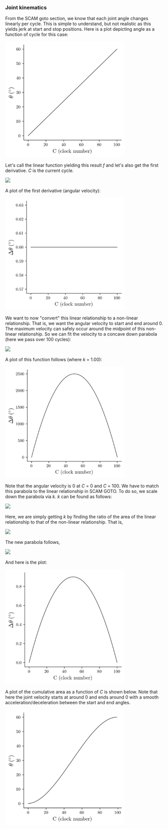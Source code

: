 ### Joint kinematics

From the SCAM goto section, we know that each joint angle changes linearly per cycle. This is simple to understand, but not realistic as this yields jerk at start and stop positions. Here is a plot depicting angle as a function of cycle for this case:  

<img src="https://github.com/dsw7/SCAM/blob/master/docs/scam_joint_kinematics/angle_as_a_function_of_C.png" width="380">  

Let's call the linear function yielding this result _f_ and let's also get the first derivative. _C_ is the current cycle.  

<img src="https://latex.codecogs.com/gif.latex?%5Cbegin%7Balign*%7D%20f%28C%29%5C%5C%20f%27%28C%29%20%5Cend%7Balign%7D">  

A plot of the first derivative (angular velocity):  

<img src="https://github.com/dsw7/SCAM/blob/master/docs/scam_joint_kinematics/first_derivative.png" width="380">  

We want to now "convert" this linear relationship to a non-linear relationship. That is, we want the angular velocity to start and end around 0. The maximum velocity can safely occur around the midpoint of this non-linear relationship. So we can fit the velocity to a concave down parabola (here we pass over 100 cycles):  

<img src="https://latex.codecogs.com/gif.latex?g%28C%29%20%3D%20-k%28C%29%28C%20-%20100%29">  

A plot of this function follows (where _k_ = 1.00):  

<img src="https://github.com/dsw7/SCAM/blob/master/docs/scam_joint_kinematics/first_derivative_unscaled.png" width="380">  

Note that the angular velocity is 0 at _C_ = 0 and _C_ = 100. We have to match this parabola to the linear relationship in SCAM GOTO. To do so, we scale down the parabola via _k_. _k_ can be found as follows:

<img src="https://latex.codecogs.com/gif.latex?k%20%3D%20%5Cfrac%7B%5Ctheta_f%20-%20%5Ctheta_i%7D%7B-%5Cint_0%5E%7B100%7D%28C%29%28C-100%29dC%7D">  

Here, we are simply getting _k_ by finding the ratio of the area of the linear relationship to that of the non-linear relationship. That is,  

<img src="https://latex.codecogs.com/gif.latex?k%3D%5Cfrac%7B60%5E%5Ccirc%20-%200%5E%5Ccirc%7D%7B166560%5E%5Ccirc%7D">  

The new parabola follows,  

<img src="https://latex.codecogs.com/gif.latex?-%5Cfrac%7B60%5E%5Ccirc%20-%200%5E%5Ccirc%7D%7B166560%5E%5Ccirc%7D%28C%29%28C-100%29">  

And here is the plot:  

<img src="https://github.com/dsw7/SCAM/blob/master/docs/scam_joint_kinematics/first_derivative_scaleddown.png" width="380">  

A plot of the cumulative area as a function of _C_ is shown below. Note that here the joint velocity starts at around 0 and ends around 0 with a smooth acceleration/deceleration between the start and end angles.  

<img src="https://github.com/dsw7/SCAM/blob/master/docs/scam_joint_kinematics/cum_trapezoidal.png" width="380">
